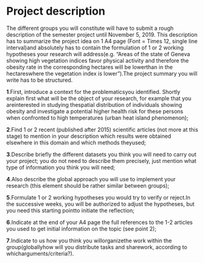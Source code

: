 # Project description
The different groups you will constitute will have to submit a rough description of the semester project until November 5, 2019. This description has to summarize the project idea on 1 A4 page (Font = Times 12, single line interval)and absolutely has to contain the formulation of 1 or 2 working hypotheses your research will address(e.g. “Areas of the state of Geneva showing high vegetation indices favor physical activity and therefore the obesity rate in the corresponding hectares will be lowerthan in the hectareswhere the vegetation index is lower”).The project summary you will write has to be structured.

  **1**.First, introduce a context for the problematicsyou identified. Shortly explain first what will be the object of your research, for example that you areinterested in studying thespatial distribution of individuals showing obesity and investigate a potential higher health risk for these persons when confronted to high temperatures (urban heat island phenomenon);
  
  **2**.Find 1 or 2 recent (published after 2015) scientific articles (not more at this stage) to mention in your description which results were obtained elsewhere in this domain and which methods theyused;
  
  **3**.Describe briefly the different datasets you think you will need to carry out your project; you do not need to describe them precisely, just mention what type of information you think you will need;
  
  **4**.Also describe the global approach you will use to implement your research (this element should be rather similar between groups);
  
  **5**.Formulate 1 or 2 working hypotheses you would try to verify or reject.In the successive weeks, you will be authorized to adjust the hypotheses, but you need this starting pointto initiate the reflection;
  
  **6**.Indicate at the end of your A4 page the full references to the 1-2 articles you used to get initial information on the topic (see point 2);
  
  **7**.Indicate to us how you think you willorganizethe work within the group(globallyhow will you distribute tasks and sharework, according to whicharguments/criteria?).
